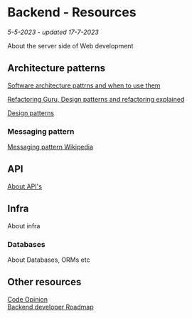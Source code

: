 # Backend - Resources
*5-5-2023 - updated 17-7-2023*

About the server side of Web development

## Architecture patterns

[Software architecture pattrns and when to use them](https://www.crowdbotics.com/blog/5-common-software-architecture-patterns-and-when-to-use-them)

[Refactoring Guru, Design patterns and refactoring explained](https://refactoring.guru/)

[Design patterns](https://www.tutorialspoint.com/design_pattern/)

### Messaging pattern

[Messaging pattern Wikipedia](https://en.wikipedia.org/wiki/Messaging_pattern)

## API

[About API's](api)

## Infra

About infra

### Databases

About Databases, ORMs etc

## Other resources

[Code Opinion](https://codeopinion.com/)  
[Backend developer Roadmap](https://roadmap.sh/backend)